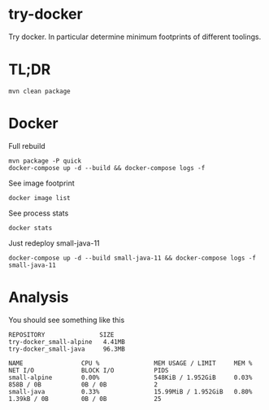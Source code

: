 # try-docker

Try docker.  In particular determine minimum footprints of different toolings.

# TL;DR

    mvn clean package

# Docker

Full rebuild

    mvn package -P quick
    docker-compose up -d --build && docker-compose logs -f    
    
See image footprint

    docker image list

See process stats

    docker stats


Just redeploy small-java-11

    docker-compose up -d --build small-java-11 && docker-compose logs -f small-java-11

# Analysis

You should see something like this

```
REPOSITORY               SIZE
try-docker_small-alpine   4.41MB
try-docker_small-java     96.3MB

NAME                CPU %               MEM USAGE / LIMIT     MEM %               NET I/O             BLOCK I/O           PIDS
small-alpine        0.00%               548KiB / 1.952GiB     0.03%               858B / 0B           0B / 0B             2
small-java          0.33%               15.99MiB / 1.952GiB   0.80%               1.39kB / 0B         0B / 0B             25
``` 